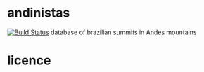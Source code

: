 # andinistas
[![Build Status](https://travis-ci.org/willianszwy/andinistas.svg?branch=master)](https://travis-ci.org/willianszwy/andinistas)
database of brazilian summits in Andes mountains

# licence


